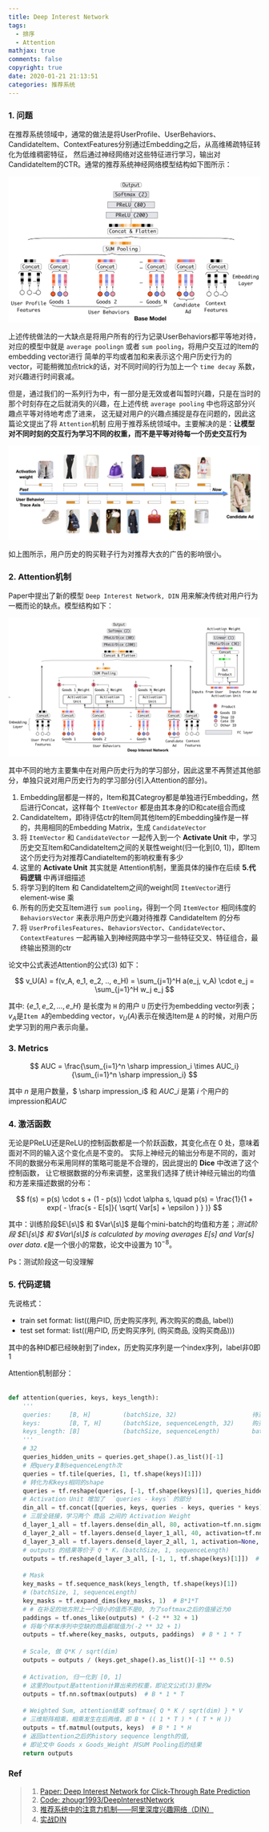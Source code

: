```yaml
---
title: Deep Interest Network
tags:
  - 排序
  - Attention
mathjax: true
comments: false
copyright: true
date: 2020-01-21 21:13:51
categories: 推荐系统
---
```


### 1. 问题

在推荐系统领域中，通常的做法是将UserProfile、UserBehaviors、CandidateItem、ContextFeatures分别通过Embedding之后，从高维稀疏特征转化为低维稠密特征，
然后通过神经网络对这些特征进行学习，输出对CandidateItem的CTR。通常的推荐系统神经网络模型结构如下图所示：

<img src="/posts_res/2020-01-21-Deep-Interest-Network/02.png" title="Base Model" />

上述传统做法的一大缺点是将用户所有的行为记录UserBehaviors都平等地对待，对应的模型中就是 `average poolingn` 或者 `sum pooling`，将用户交互过的Item的embedding vector进行
简单的平均或者加和来表示这个用户历史行为的 vector，可能稍微加点trick的话，对不同时间的行为加上一个 `time decay` 系数，对兴趣进行时间衰减。

但是，通过我们的一系列行为中，有一部分是无效或者叫暂时兴趣，只是在当时的那个时刻存在之后就消失的兴趣，在上述传统 `average pooling` 中也将这部分兴趣点平等对待地考虑了进来，
这无疑对用户的兴趣点捕捉是存在问题的，因此这篇论文提出了将 `Attention`机制 应用于推荐系统领域中。主要解决的是：**让模型对不同时刻的交互行为学习不同的权重，而不是平等对待每一个历史交互行为**

<img src="/posts_res/2020-01-21-Deep-Interest-Network/01.png" />

如上图所示，用户历史的购买鞋子行为对推荐大衣的广告的影响很小。


### 2. Attention机制

Paper中提出了新的模型 `Deep Interest Network, DIN` 用来解决传统对用户行为一概而论的缺点。模型结构如下：

<img src="/posts_res/2020-01-21-Deep-Interest-Network/03.png" />

其中不同的地方主要集中在对用户历史行为的学习部分，因此这里不再赘述其他部分，单独只说对用户历史行为的学习部分(引入Attention的部分)。

1. Embedding层都是一样的，Item和其Categroy都是单独进行Embedding，然后进行Concat，这样每个 `ItemVector` 都是由其本身的ID和cate组合而成
2. CandidateItem，即待评估ctr的Item同其他Item的Embedding操作是一样的，共用相同的Embedding Matrix，生成 `CandidateVector`
3. 将 `ItemVector` 和 `CandidateVector` 一起传入到一个 **Activate Unit** 中，学习历史交互Item和CandidateItem之间的关联性weight(归一化到[0, 1])，即Item这个历史行为对推荐CandiateItem的影响权重有多少
4. 这里的 **Activate Unit** 其实就是 Attention机制，里面具体的操作在后续 **5.代码逻辑** 中再详细描述
5. 将学习到的Item 和 CandidateItem之间的weight同 `ItemVector`进行 element-wise 乘
6. 所有的历史交互Item进行 `sum pooling`，得到一个同 `ItemVector` 相同纬度的 `BehaviorsVector` 来表示用户历史兴趣对待推荐 CandidateItem 的分布
7. 将 `UserProfilesFeatures`、`BehaviorsVector`、`CandidateVector`、`ContextFeatures` 一起再输入到神经网路中学习一些特征交叉、特征组合，最终输出预测的ctr

论文中公式表述Attention的公式(3) 如下：

$$
v_U(A) = f(v_A, e_1, e_2, .., e_H) = \sum_{j=1}^H a(e_j, v_A) \cdot e_j = \sum_{j=1}^H w_j e_j
$$

其中: $\{ e\_1, e\_2, ..., e\_H \}$ 是长度为 `H` 的用户 `U` 历史行为embedding vector列表；$v_A$是`Item A`的embedding vector，$v_U(A)$表示在候选Item是 `A` 的时候，对用户历史学习到的用户表示向量。

### 3. Metrics

$$
AUC = \frac{\sum_{i=1}^n \sharp impression_i \times AUC_i}{\sum_{i=1}^n \sharp impression_i}
$$

其中 $n$ 是用户数量，$ \sharp impression\_i$ 和 $AUC\_i$ 是第 $i$ 个用户的impression和$AUC$

### 4. 激活函数

无论是PReLU还是ReLU的控制函数都是一个阶跃函数，其变化点在 $0$ 处，意味着面对不同的输入这个变化点是不变的。
实际上神经元的输出分布是不同的，面对不同的数据分布采用同样的策略可能是不合理的，因此提出的 **Dice** 中改进了这个控制函数，
让它根据数据的分布来调整，这里我们选择了统计神经元输出的均值和方差来描述数据的分布：

$$
f(s) = p(s) \cdot s + (1 - p(s)) \cdot \alpha s, \quad p(s) = \frac{1}{1 + exp( - \frac{s - E[s]}{ \sqrt( Var[s] + \epsilon ) } )}
$$

其中：训练阶段$E\[s\]$ 和 $Var\[s\]$ 是每个mini-batch的均值和方差；*测试阶段 $E\[s\]$ 和 $Var\[s\]$ is calculated by moving averages E[s] and Var[s] over data*. $\epsilon$是一个很小的常数，论文中设置为 $10^{-8}$。

Ps：测试阶段这一句没理解

### 5. 代码逻辑

先说格式：

- train set format: list((用户ID, 历史购买序列, 再次购买的商品, label))
- test set format: list((用户ID, 历史购买序列, (购买商品, 没购买商品)))

其中的各种ID都已经映射到了index，历史购买序列是一个index序列，label非0即1

Attention机制部分：

```python

def attention(queries, keys, keys_length):
    '''
    queries:     [B, H]         (batchSize, 32)                     待测商品和其类别的emb concat
    keys:        [B, T, H]      (batchSize, sequenceLength, 32)     购买序列的商品和其类别的emb concat
    keys_length: [B]            (batchSize, sequenceLength)         batch中每个样本的购买序列长度
    '''
    # 32
    queries_hidden_units = queries.get_shape().as_list()[-1]
    # 把query复制sequenceLength次
    queries = tf.tile(queries, [1, tf.shape(keys)[1]])
    # 转化为和keys相同的shape
    queries = tf.reshape(queries, [-1, tf.shape(keys)[1], queries_hidden_units])
    # Activation Unit 增加了  `queries - keys` 的部分
    din_all = tf.concat([queries, keys, queries - keys, queries * keys], axis=-1)  # B*T*4H
    # 三层全链接，学习两个 商品 之间的 Activation Weight
    d_layer_1_all = tf.layers.dense(din_all, 80, activation=tf.nn.sigmoid, name='f1_att')
    d_layer_2_all = tf.layers.dense(d_layer_1_all, 40, activation=tf.nn.sigmoid, name='f2_att')
    d_layer_3_all = tf.layers.dense(d_layer_2_all, 1, activation=None, name='f3_att')  # B*T*1
    # outputs 的结果等价于 Q * K，(batchSize, 1, sequenceLength)
    outputs = tf.reshape(d_layer_3_all, [-1, 1, tf.shape(keys)[1]])  # B*1*T 

    # Mask
    key_masks = tf.sequence_mask(keys_length, tf.shape(keys)[1])
    # (batchSize, 1, sequenceLength)
    key_masks = tf.expand_dims(key_masks, 1)  # B*1*T 
    # # 在补足的地方附上一个很小的值而不是0, 为了softmax之后的值接近为0
    paddings = tf.ones_like(outputs) * (-2 ** 32 + 1)  
    # 将每个样本序列中空缺的商品都赋值为(-2 ** 32 + 1)
    outputs = tf.where(key_masks, outputs, paddings)  # B * 1 * T 

    # Scale, 做 Q*K / sqrt(dim)
    outputs = outputs / (keys.get_shape().as_list()[-1] ** 0.5)

    # Activation, 归一化到 [0, 1]
    # 这里的output是attention计算出来的权重，即论文公式(3)里的w
    outputs = tf.nn.softmax(outputs)  # B * 1 * T 

    # Weighted Sum, attention结束 softmax{ Q * K / sqrt(dim) } * V
    # 三维矩阵相乘，相乘发生在后两维，即 B * (( 1 * T ) * ( T * H ))
    outputs = tf.matmul(outputs, keys)  # B * 1 * H 
    # 返回attention之后的history sequence length的值,
    # 即论文中 Goods x Goods_Weight 并SUM Pooling后的结果
    return outputs
```


### Ref

> 1. [Paper: Deep Interest Network for Click-Through Rate Prediction](/posts_res/2020-01-21-Deep-Interest-Network/din.pdf)
> 2. [Code: zhougr1993/DeepInterestNetwork](https://github.com/zhougr1993/DeepInterestNetwork)
> 3. [推荐系统中的注意力机制——阿里深度兴趣网络（DIN）](https://www.jianshu.com/p/758c05864e7b)
> 4. [实战DIN](https://github.com/princewen/tensorflow_practice/tree/master/recommendation/Basic-DIN-Demo)

